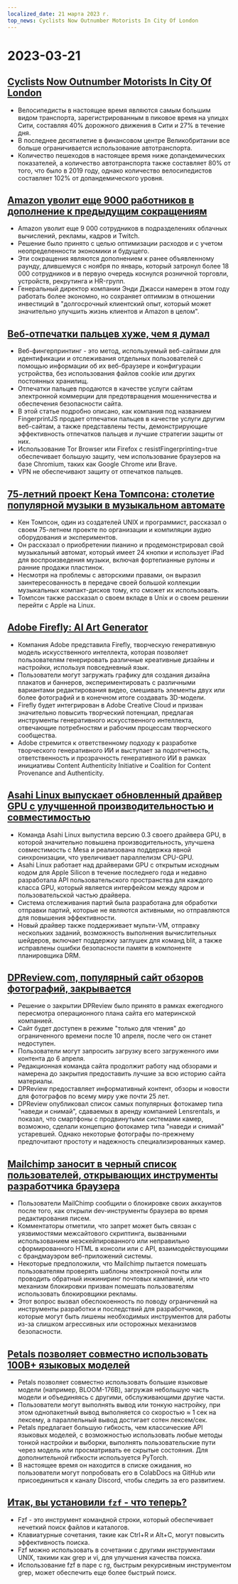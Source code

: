 ```yaml
---
localized_date: 21 марта 2023 г.
top_news: Cyclists Now Outnumber Motorists In City Of London
---
```


# 2023-03-21

## [Cyclists Now Outnumber Motorists In City Of London](https://www.forbes.com/sites/carltonreid/2023/03/01/cyclists-now-outnumber-motorists-in-city-of-london/?ref=hackernewsgpt.com)

- Велосипедисты в настоящее время являются самым большим видом транспорта, зарегистрированным в пиковое время на улицах Сити, составляя 40% дорожного движения в Сити и 27% в течение дня.
- В последнее десятилетие в финансовом центре Великобритании все больше ограничивается использование автотранспорта.
- Количество пешеходов в настоящее время ниже допандемических показателей, а количество автотранспорта также составляет 80% от того, что было в 2019 году, однако количество велосипедистов составляет 102% от допандемического уровня.

## [Amazon уволит еще 9000 работников в дополнение к предыдущим сокращениям](https://www.cnbc.com/2023/03/20/amazon-layoffs-company-to-cut-off-9000-more-workers.html?ref=hackernewsgpt.com)

- Amazon уволит еще 9 000 сотрудников в подразделениях облачных вычислений, рекламы, кадров и Twitch.
- Решение было принято с целью оптимизации расходов и с учетом неопределенности экономики и будущего.
- Эти сокращения являются дополнением к ранее объявленному раунду, длившемуся с ноября по январь, который затронул более 18 000 сотрудников и в первую очередь коснулся розничной торговли, устройств, рекрутинга и HR-групп.
- Генеральный директор компании Энди Джасси намерен в этом году работать более экономно, но сохраняет оптимизм в отношении инвестиций в "долгосрочный клиентский опыт, который может значительно улучшить жизнь клиентов и Amazon в целом".

## [Веб-отпечатки пальцев хуже, чем я думал](https://www.bitestring.com/posts/2023-03-19-web-fingerprinting-is-worse-than-I-thought.html?ref=hackernewsgpt.com)

- Веб-фингерпринтинг - это метод, используемый веб-сайтами для идентификации и отслеживания отдельных пользователей с помощью информации об их веб-браузере и конфигурации устройства, без использования файлов cookie или других постоянных хранилищ.
- Отпечатки пальцев продаются в качестве услуги сайтам электронной коммерции для предотвращения мошенничества и обеспечения безопасности сайта.
- В этой статье подробно описано, как компания под названием FingerprintJS продает отпечатки пальцев в качестве услуги другим веб-сайтам, а также представлены тесты, демонстрирующие эффективность отпечатков пальцев и лучшие стратегии защиты от них.
- Использование Tor Browser или Firefox с resistFingerprinting=true обеспечивает большую защиту, чем использование браузеров на базе Chromium, таких как Google Chrome или Brave.
- VPN не обеспечивают защиту от отпечатков пальцев.

## [75-летний проект Кена Томпсона: столетие популярной музыки в музыкальном автомате](https://www.youtube.com/watch?v=kaandEt_pKw&ref=hackernewsgpt.com)

- Кен Томпсон, один из создателей UNIX и программист, рассказал о своем 75-летнем проекте по организации и компиляции аудио оборудования и экспериментов.
- Он рассказал о приобретении пианино и продемонстрировал свой музыкальный автомат, который имеет 24 кнопки и использует iPad для воспроизведения музыки, включая фортепианные рулоны и ранние продажи пластинок.
- Несмотря на проблемы с авторскими правами, он выразил заинтересованность в передаче своей большой коллекции музыкальных компакт-дисков тому, кто сможет их использовать.
- Томпсон также рассказал о своем вкладе в Unix и о своем решении перейти с Apple на Linux.

## [Adobe Firefly: AI Art Generator](https://www.adobe.com/sensei/generative-ai/firefly.html?ref=hackernewsgpt.com)

- Компания Adobe представила Firefly, творческую генеративную модель искусственного интеллекта, которая позволяет пользователям генерировать различные креативные дизайны и настройки, используя повседневный язык.
- Пользователи могут загружать графику для создания дизайна плакатов и баннеров, экспериментировать с различными вариантами редактирования видео, смешивать элементы двух или более фотографий и в конечном итоге создавать 3D-модели.
- Firefly будет интегрирован в Adobe Creative Cloud и призван значительно повысить творческий потенциал, предлагая инструменты генеративного искусственного интеллекта, отвечающие потребностям и рабочим процессам творческого сообщества.
- Adobe стремится к ответственному подходу к разработке творческого генеративного ИИ и выступает за подотчетность, ответственность и прозрачность генеративного ИИ в рамках инициативы Content Authenticity Initiative и Coalition for Content Provenance and Authenticity.

## [Asahi Linux выпускает обновленный драйвер GPU с улучшенной производительностью и совместимостью](https://asahilinux.org/2023/03/road-to-vulkan/?ref=hackernewsgpt.com)

- Команда Asahi Linux выпустила версию 0.3 своего драйвера GPU, в которой значительно повышена производительность, улучшена совместимость с Mesa и реализована поддержка явной синхронизации, что увеличивает параллелизм CPU-GPU.
- Asahi Linux работает над драйверами GPU с открытым исходным кодом для Apple Silicon в течение последнего года и недавно разработала API пользовательского пространства для каждого класса GPU, который является интерфейсом между ядром и пользовательской частью драйвера.
- Система отслеживания партий была разработана для обработки отправки партий, которые не являются активными, но отправляются для повышения эффективности.
- Новый драйвер также поддерживает мульти-VM, отправку нескольких заданий, возможность выполнения вычислительных шейдеров, включает поддержку заглушек для команд blit, а также исправлены ошибки безопасности памяти в компоненте планировщика DRM.

## [DPReview.com, популярный сайт обзоров фотографий, закрывается](https://www.dpreview.com/news/5901145460/dpreview-com-to-close?ref=hackernewsgpt.com)

- Решение о закрытии DPReview было принято в рамках ежегодного пересмотра операционного плана сайта его материнской компанией.
- Сайт будет доступен в режиме "только для чтения" до ограниченного времени после 10 апреля, после чего он станет недоступен.
- Пользователи могут запросить загрузку всего загруженного ими контента до 6 апреля.
- Редакционная команда сайта продолжит работу над обзорами и намерена до закрытия предоставить лучшие за всю историю сайта материалы.
- DPReview предоставляет информативный контент, обзоры и новости для фотографов по всему миру уже почти 25 лет.
- DPReview опубликовал список самых популярных фотокамер типа "наведи и снимай", сдаваемых в аренду компанией Lensrentals, и показал, что смартфоны с продвинутыми системами камер, возможно, сделали концепцию фотокамер типа "наведи и снимай" устаревшей. Однако некоторые фотографы по-прежнему предпочитают простоту и надежность специализированных камер.

## [Mailchimp заносит в черный список пользователей, открывающих инструменты разработчика браузера](http://news.ycombinator.com/item?id=35235732&ref=hackernewsgpt.com)

- Пользователи MailChimp сообщили о блокировке своих аккаунтов после того, как открыли dev-инструменты браузера во время редактирования писем.
- Комментаторы отметили, что запрет может быть связан с уязвимостями межсайтового скриптинга, вызванными использованием неэскейпированного или неправильно сформированного HTML в консоли или с API, взаимодействующими с брандмауэром веб-приложений системы.
- Некоторые предположили, что Mailchimp пытается помешать пользователям проверять шаблоны электронной почты или проводить обратный инжиниринг почтовых кампаний, или что механизм блокировки призван помешать пользователям использовать блокировщики рекламы.
- Этот вопрос вызвал обеспокоенность по поводу ограничений на инструменты разработки и последствий для разработчиков, которые могут быть лишены необходимых инструментов для работы из-за слишком агрессивных или осторожных механизмов безопасности.

## [Petals позволяет совместно использовать 100B+ языковых моделей](https://petals.ml/?ref=hackernewsgpt.com)

- Petals позволяет совместно использовать большие языковые модели (например, BLOOM-176B), загружая небольшую часть модели и объединяясь с другими, обслуживающими другие части.
- Пользователи могут выполнять вывод или тонкую настройку, при этом однопакетный вывод выполняется со скоростью ≈ 1 сек на лексему, а параллельный вывод достигает сотен лексем/сек.
- Petals предлагает большую гибкость, чем классические API языковых моделей, с возможностью использовать любые методы тонкой настройки и выборки, выполнять пользовательские пути через модель или просматривать ее скрытые состояния. Для дополнительной гибкости используется PyTorch.
- В настоящее время он находится в списке ожидания, но пользователи могут попробовать его в ColabDocs на GitHub или присоединиться к каналу Discord, чтобы следить за его развитием.

## [Итак, вы установили `fzf` - что теперь?](https://andrew-quinn.me/fzf/?ref=hackernewsgpt.com)

- Fzf - это инструмент командной строки, который обеспечивает нечеткий поиск файлов и каталогов.
- Клавиатурные сочетания, такие как Ctrl+R и Alt+C, могут повысить эффективность поиска.
- Fzf можно использовать в сочетании с другими инструментами UNIX, такими как grep и vi, для улучшения качества поиска.
- Использование fzf в паре с rg, быстрым рекурсивным инструментом grep, может обеспечить еще более быстрый поиск.
